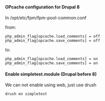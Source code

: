 #### OPcache configuration for Drupal 8

In /opt/etc/fpm/fpm-pool-common.conf

from:

    php_admin_flag[opcache.load_comments] = off
    php_admin_flag[opcache.save_comments] = off

to:

    php_admin_flag[opcache.load_comments] = on
    php_admin_flag[opcache.save_comments] = on

#### Enable simpletest.module (Drupal before 8)

We can not enable using web, just use drush

    drush en simpletest
